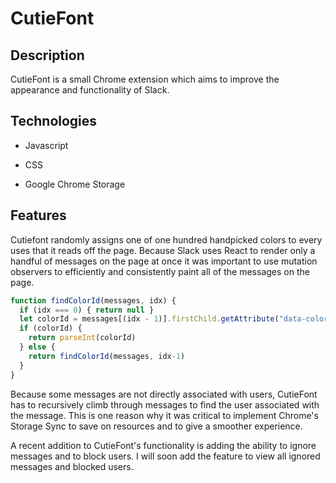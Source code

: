# CutieFont

## Description
CutieFont is a small Chrome extension which aims to improve the appearance and functionality of Slack.

## Technologies

  * Javascript
  
  * CSS
  
  * Google Chrome Storage

## Features

Cutiefont randomly assigns one of one hundred handpicked colors to every uses that it reads off the page. Because Slack uses React to render only a handful of messages on the page at once it was important to use mutation observers to efficiently and consistently paint all of the messages on the page.

``` javascript
function findColorId(messages, idx) {
  if (idx === 0) { return null }
  let colorId = messages[(idx - 1)].firstChild.getAttribute("data-color")
  if (colorId) {
    return parseInt(colorId)
  } else {
    return findColorId(messages, idx-1)
  }
}
```

Because some messages are not directly associated with users, CutieFont has to recursively climb through messages to find the user associated with the message. This is one reason why it was critical to implement Chrome's Storage Sync to save on resources and to give a smoother experience.


A recent addition to CutieFont's functionality is adding the ability to ignore messages and to block users. I will soon add the feature to view all ignored messages and blocked users.
